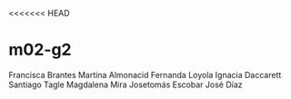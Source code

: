 <<<<<<< HEAD
# m02-g2
Francisca Brantes
Martina Almonacid
Fernanda Loyola
Ignacia Daccarett
Santiago Tagle
Magdalena Mira
Josetomás Escobar
José Díaz